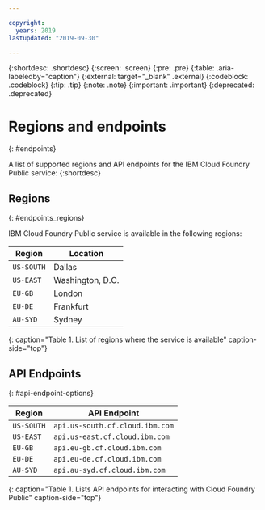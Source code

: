 ```yaml
---

copyright:
  years: 2019
lastupdated: "2019-09-30"

---
```


{:shortdesc: .shortdesc}
{:screen: .screen}
{:pre: .pre}
{:table: .aria-labeledby="caption"}
{:external: target="_blank" .external}
{:codeblock: .codeblock}
{:tip: .tip}
{:note: .note}
{:important: .important}
{:deprecated: .deprecated}

# Regions and endpoints
{: #endpoints}

A list of supported regions and API endpoints for the IBM Cloud Foundry Public service:
{:shortdesc}

## Regions
{: #endpoints_regions}

IBM Cloud Foundry Public service is available in the following regions:

| Region                | Location  | 
|-----------------------|-----------|
| `US-SOUTH`            | Dallas    | 
| `US-EAST`             | Washington, D.C.|
| `EU-GB`               | London    | 
| `EU-DE`               | Frankfurt | 
| `AU-SYD`              | Sydney    |
{: caption="Table 1. List of regions where the service is available" caption-side="top"} 

## API Endpoints
{: #api-endpoint-options}


| Region        | API Endpoint                    |
| ------------- | ------------------------------- |
| `US-SOUTH`    | `api.us-south.cf.cloud.ibm.com` |
| `US-EAST`     | `api.us-east.cf.cloud.ibm.com`  |
| `EU-GB`       | `api.eu-gb.cf.cloud.ibm.com`    |
| `EU-DE`       | `api.eu-de.cf.cloud.ibm.com`    |
| `AU-SYD`      | `api.au-syd.cf.cloud.ibm.com`   |
{: caption="Table 1. Lists API endpoints for interacting with Cloud Foundry Public" caption-side="top"}
